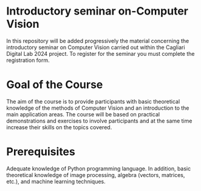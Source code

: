 # Introductory seminar on-Computer Vision

In this repository will be added progressively the material concerning the introductory seminar on Computer Vision carried out within the Cagliari Digital Lab 2024 project. To register for the seminar you must complete the registration form.

# Goal of the Course
The aim of the course is to provide participants with basic theoretical knowledge of the methods of Computer Vision and an introduction to the main application areas. The course will be based on practical demonstrations and exercises to involve participants and at the same time increase their skills on the topics covered.
# Prerequisites
Adequate knowledge of Python programming language. In addition, basic theoretical knowledge of image processing, algebra (vectors, matrices, etc.), and machine learning techniques.

